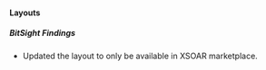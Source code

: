 
#### Layouts
##### BitSight Findings
- Updated the layout to only be available in XSOAR marketplace.
